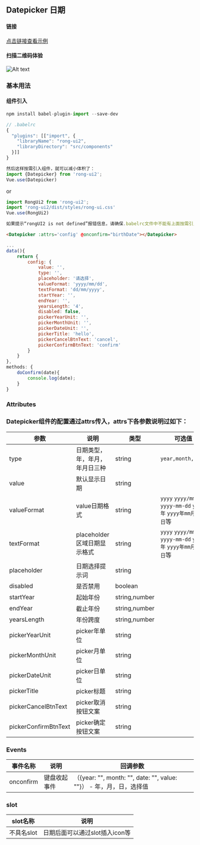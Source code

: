 ## Datepicker 日期

#### 链接

[点击链接查看示例](https://rong360.github.io/rong-ui2/demo/index.html#/) 

#### 扫描二维码体验

![Alt text](https://static.rong360.com/upload/png/52/2b/522b2db3748056c80e21fda4921c8123.png)


### 基本用法

#### 组件引入

```js
npm install babel-plugin-import --save-dev

// .babelrc
{
  "plugins": [["import", {
    "libraryName": "rong-ui2",
    "libraryDirectory": "src/components"
  }]]
}

然后这样按需引入组件，就可以减小体积了：
import {Datepicker} from 'rong-ui2';
Vue.use(Datepicker)
```
or
```js
import RongUi2 from 'rong-ui2';
import 'rong-ui2/dist/styles/rong-ui.css'
Vue.use(RongUi2)

如果提示“rongUI2 is not defined”报错信息，请确保.babelrc文件中不能有上面按需引入的配置
```

```html
<Datepicker :attrs='config' @onconfirm="birthDate"></Datepicker>
```

```js
...
data(){
	return {
		config: {
			value: '',
			type: '',
			placeholder: '请选择',
			valueFormat: 'yyyy/mm/dd',
			textFormat: 'dd/mm/yyyy',
			startYear: '',
			endYear: '',
			yearsLength: '4',
			disabled: false,
			pickerYearUnit: '',
			pickerMonthUnit: '',
			pickerDateUnit: '',
			pickerTitle: 'hello',
			pickerCancelBtnText: 'cancel',
			pickerConfirmBtnText: 'confirm'
		}
	}
},
methods: {
	doConfirm(date){
		console.log(date);
	}
}
```

### Attributes

### Datepicker组件的配置通过attrs传入，attrs下各参数说明过如下：

| 参数      | 说明    | 类型      | 可选值       | 默认值   |
|---------- |-------- |---------- |-------------  |-------- |
| type  | 日期类型，年，年月，年月日三种    | string   | `year,month,date` | `date` |
| value | 默认显示日期 | string | | |
| valueFormat | value日期格式 | string | `yyyy` `yyyy/mm` `yyyy-mm-dd` `yyyy年` `yyyy年mm月dd日`等 |  `yyyy/mm/dd` |
| textFormat | placeholder区域日期显示格式 | string | `yyyy` `yyyy/mm` `yyyy-mm-dd` `yyyy年` `yyyy年mm月dd日`等 |  `yyyy/mm/dd` |
| placeholder  | 日期选择提示词    | string   |  | `请选择日期` |
| disabled  | 是否禁用   | boolean   |  | `false` |
| startYear  | 起始年份    | string,number   |  |  this year |
| endYear  | 截止年份    | string,number   |  |  |
| yearsLength  | 年份跨度    | string,number   |  | `10` |
| pickerYearUnit  | picker年单位    | string   |  | `年` |
| pickerMonthUnit  | picker月单位    | string   |  | `月` |
| pickerDateUnit  | picker日单位    | string   |  | `日` |
| pickerTitle  | picker标题   | string   |  | `` |
| pickerCancelBtnText  | picker取消按钮文案   | string   |  | `取消` |
| pickerConfirmBtnText  | picker确定按钮文案   | string   |  | `确定` |


### Events

| 事件名称      | 说明    | 回调参数      |
|---------- |-------- |---------- |
| onconfirm  | 键盘收起事件    | （{year: "", month: "", date: "", value: ""}） - 年，月，日，选择值 |

### slot
| slot名称      | 说明    | 
|---------- |-------- |
| 不具名slot  | 日期后面可以通过slot插入icon等    | 

